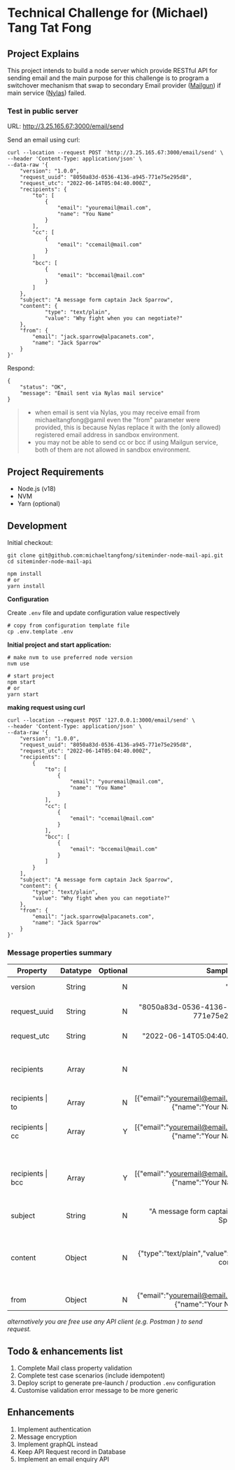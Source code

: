 # Technical Challenge for (Michael) Tang Tat Fong

## Project Explains
This project intends to build a node server which provide RESTful API for sending email and the main purpose for this challenge is to program a switchover mechanism that swap to secondary Email provider ([Mailgun](https://www.mailgun.com/)) if main service ([Nylas](https://www.nylas.com/)) failed.

### Test in public server
URL: http://3.25.165.67:3000/email/send

Send an email using curl:
```shell
curl --location --request POST 'http://3.25.165.67:3000/email/send' \
--header 'Content-Type: application/json' \
--data-raw '{
    "version": "1.0.0",
    "request_uuid": "8050a83d-0536-4136-a945-771e75e295d8",
    "request_utc": "2022-06-14T05:04:40.000Z",
    "recipients": {
        "to": [
            {
                "email": "youremail@mail.com",
                "name": "You Name"
            }
        ],
        "cc": [
            {
                "email": "ccemail@mail.com"
            }
        ]
        "bcc": [
            {
                "email": "bccemail@mail.com"
            }
        ]
    },
    "subject": "A message form captain Jack Sparrow",
    "content": {
            "type": "text/plain",
            "value": "Why fight when you can negotiate?"
    },
    "from": {
        "email": "jack.sparrow@alpacanets.com",
        "name": "Jack Sparrow"
    }
}'
```
Respond:
```shell
{
    "status": "OK",
    "message": "Email sent via Nylas mail service"
}
```

> * when email is sent via Nylas, you may receive email from michaeltangfong@gamil even the "from" parameter were provided, this is because Nylas replace it with the (only allowed) registered email address in sandbox environment.
> * you may not be able to send cc or bcc if using Mailgun service, both of them are not allowed in sandbox environment.

## Project Requirements
* Node.js (v18)
* NVM
* Yarn (optional)


## Development
Initial checkout:
```shell
git clone git@github.com:michaeltangfong/siteminder-node-mail-api.git
cd siteminder-node-mail-api

npm install
# or 
yarn install
```

**Configuration**

Create `.env` file and update configuration value respectively
```shell
# copy from configuration template file
cp .env.template .env
```


**Initial project and start application:**
```shell
# make nvm to use preferred node version 
nvm use
```
```shell
# start project
npm start 
# or 
yarn start
```

**making request using curl**
```shell
curl --location --request POST '127.0.0.1:3000/email/send' \
--header 'Content-Type: application/json' \
--data-raw '{
    "version": "1.0.0",
    "request_uuid": "8050a83d-0536-4136-a945-771e75e295d8",
    "request_utc": "2022-06-14T05:04:40.000Z",
    "recipients": [
        {
            "to": [
                {
                    "email": "youremail@mail.com",
                    "name": "You Name"
                }
            ],
            "cc": [
                {
                    "email": "ccemail@mail.com"
                }
            ],
            "bcc": [
                {
                    "email": "bccemail@mail.com"
                }
            ]
        }
    ],
    "subject": "A message form captain Jack Sparrow",
    "content": {
        "type": "text/plain",
        "value": "Why fight when you can negotiate?"
    },
    "from": {
        "email": "jack.sparrow@alpacanets.com",
        "name": "Jack Sparrow"
    }
}'
```

### Message properties summary ###

| Property              | Datatype | Optional |                                            Sample Data |                                                   Remark |
|-----------------------|:--------:|---------:|-------------------------------------------------------:|---------------------------------------------------------:|
| version               |  String  |        N |                                                "1.0.0" |                                          service version |
| request_uuid          |  String  |        N |                 "8050a83d-0536-4136-a945-771e75e295d8" |                                        unique request id |
| request_utc           |  String  |        N |                             "2022-06-14T05:04:40.000Z" |                                         request time utc |
| recipients            |  Array   |        N |                                                        |                    envelope of message, array of  object |
| recipients &#124; to  |  Array   |        N | [{"email":"youremail@email.com"},{"name":"Your Name"}] |                                      array of recipients |
| recipients &#124; cc  |  Array   |        Y | [{"email":"youremail@email.com"},{"name":"Your Name"}] |                     array of carbon copy (cc) recipients |
| recipients &#124; bcc |  Array   |        Y | [{"email":"youremail@email.com"},{"name":"Your Name"}] |              array of blind carbon copy (bcc) recipients |
| subject               |  String  |        N |                  "A message form captain Jack Sparrow" |                                            email subject |
| content               |  Object  |        N |          {"type":"text/plain","value":"email content"} | email type and content, currently support plaintext only |
| from                  |  Object  |        N |   {"email":"youremail@email.com"},{"name":"Your Name"} |                                           sender address |

*alternatively you are free use any API client (e.g. Postman ) to send request.*

## Todo & enhancements list
1. Complete Mail class property validation
2. Complete test case scenarios (include idempotent)
3. Deploy script to generate pre-launch / production `.env` configuration
4. Customise validation error message to be more generic

## Enhancements
1. Implement authentication
2. Message encryption
3. Implement graphQL instead
4. Keep API Request record in Database
5. Implement an email enquiry API
